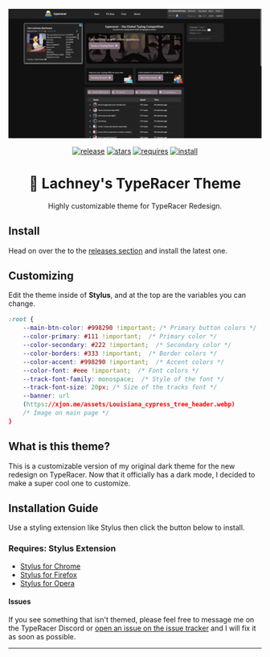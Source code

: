 ![LachneyTheme](https://github.com/Lachney/Lachney-TR-Theme/blob/main/assets/previews/main.png?raw=true)

<center>

[![release](https://img.shields.io/github/v/release/Lachney/Lachney/Lachney-TR-Theme?style=for-the-badge)](https://github.com/Lachney/Lachney-TR-Theme/releases)
[![stars](https://img.shields.io/github/stars/Lachney/Lachney-TR-Theme?style=for-the-badge)](https://github.com/Lachney/Lachney-TR-Theme/stargazers)
[![requires](https://img.shields.io/badge/REQUIRES-STYLUS-orange?style=for-the-badge)](https://github.com/openstyles/stylus#releases)
[![install](https://img.shields.io/badge/STYLUS-CLICK%20to%20INSTALL-green?style=for-the-badge)](https://github.com/Lachney/Lachney-TR-Theme/raw/main/theme.user.css)

</center>

<center><h1>🦆 Lachney's TypeRacer Theme</h1></center>
<center>Highly customizable theme for TypeRacer Redesign.</center>

## Install

Head on over the to the [releases section](https://github.com/Lachney-TR-Theme/releases) and install the latest one.

## Customizing

Edit the theme inside of **Stylus**, and at the top are the variables you can change.

```css
:root {
    --main-btn-color: #998290 !important; /* Primary button colors */
    --color-primary: #111 !important;  /* Primary color */
    --color-secondary: #222 !important;  /* Secondary color */
    --color-borders: #333 !important;  /* Border colors */
    --color-accent: #998290 !important;  /* Accent colors */
    --color-font: #eee !important;  /* Font colors */
    --track-font-family: monospace;  /* Style of the font */
    --track-font-size: 20px; /* Size of the tracks font */
    --banner: url
    (https://xjon.me/assets/Louisiana_cypress_tree_header.webp)
    /* Image on main page */
}
```

## What is this theme?

This is a customizable version of my original dark theme for the new redesign on TypeRacer. Now that it officially has a dark mode, I decided to make a super cool one to customize.

##  Installation Guide

Use a styling extension like Stylus then click the button below to install.

### Requires: Stylus Extension

* [Stylus for Chrome](https://chrome.google.com/webstore/detail/stylus/clngdbkpkpeebahjckkjfobafhncgmne)
* [Stylus for Firefox](https://addons.mozilla.org/en-US/firefox/addon/styl-us/)
* [Stylus for Opera](https://addons.opera.com/en/extensions/details/stylus/)

#### Issues

If you see something that isn't themed, please feel free to message me on the TypeRacer Discord or [open an issue on the issue tracker](https://github.com/Lachney/TypeRacer-Responsive-Dark-Theme/issues) and I will fix it as soon as possible.

---
